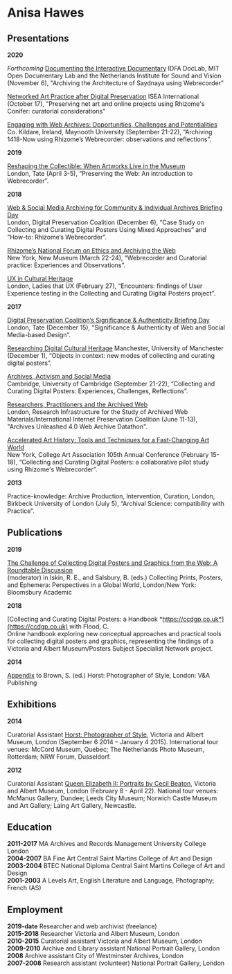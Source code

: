 # Anisa Hawes

## Presentations

**2020**  

_Forthcoming_ [Documenting the Interactive Documentary](https://www.eventbrite.co.uk/e/documenting-the-interactive-documentary-webinar-tickets-123527671591)
IDFA DocLab, MIT Open Documentary Lab and the Netherlands Institute for Sound and Vision (November 6), "Archiving the Architecture of Saydnaya using Webrecorder"

[Networked Art Practice after Digital Preservation](https://networkedart.blog/blog/2020/10/11/workshop-at-isea-2020-17-october-1000-1700-edt/)
ISEA International (October 17), "Preserving net art and online projects using Rhizome's Conifer: curatorial considerations"

[Engaging with Web Archives: Opportunities, Challenges and Potentialities](https://ewaconference.com/)  
Co. Kildare, Ireland, Maynooth University (September 21-22), “Archiving 1418-Now using Rhizome’s Webrecorder: observations and reflections”.

**2019**  

[Reshaping the Collectible: When Artworks Live in the Museum](https://www.tate.org.uk/whats-on/tate-modern/tate-exchange/workshop/lives-net-art)  
London, Tate (April 3-5), “Preserving the Web: An introduction to Webrecorder”.


**2018**  

[Web & Social Media Archiving for Community & Individual Archives Briefing Day](https://www.dpconline.org/events/web-social-media-archiving-for-community-individual-archives)  
London, Digital Preservation Coalition (December 6), “Case Study on Collecting and Curating Digital Posters Using Mixed Approaches” and “How-to: Rhizome’s Webrecorder”.

[Rhizome’s National Forum on Ethics and Archiving the Web](https://eaw.rhizome.org)  
New York, New Museum (March 22-24), “Webrecorder and Curatorial practice: Experiences and Observations”.

[UX in Cultural Heritage](https://www.eventbrite.co.uk/e/ux-in-cultural-heritage-tickets-42824805145#)  
London, Ladies that UX (February 27), “Encounters: findings of User Experience testing in the Collecting and Curating Digital Posters project”.

**2017**  

[Digital Preservation Coalition’s Significance & Authenticity Briefing Day](https://dpconline.org/events/past-events/sigauthbd)  
London, Tate (December 15), “Significance & Authenticity of Web and Social Media-based Design”. 

[Researching Digital Cultural Heritage](http://documents.manchester.ac.uk/display.aspx?DocID=33837)
Manchester, University of Manchester (December 1), “Objects in context: new modes of collecting and curating digital posters”. 

[Archives, Activism and Social Media](https://bit.ly/2UKP6lt)  
Cambridge, University of Cambridge (September 21-22), “Collecting and Curating Digital Posters: Experiences, Challenges, Reflections”.  

[Researchers, Practitioners and the Archived Web](http://archivesunleashed.com/)  
London, Research Infrastructure for the Study of Archived Web Materials/International Internet Preservation Coalition (June 11-13), "Archives Unleashed 4.0 Web Archive Datathon".

[Accelerated Art History: Tools and Techniques for a Fast-Changing Art World](https://www.collegeart.org/pdf/conference/conference-program-2017.pdf)  
New York, College Art Association 105th Annual Conference (February 15-18), “Collecting and Curating Digital Posters: a collaborative pilot study using Rhizome's Webrecorder”.


**2013**
 
Practice-knowledge: Archive Production, Intervention, Curation, London, Birkbeck University of London (July 5), “Archival Science: compatibility with Practice”.

## Publications

**2019**

[The Challenge of Collecting Digital Posters and Graphics from the Web: A Roundtable Discussion](https://www.bloomsbury.com/uk/collecting-prints-posters-and-ephemera-9781501338496/)  
(moderator) in Iskin, R. E., and Salsbury, B. (eds.) Collecting Prints, Posters, and Ephemera: Perspectives in a Global World, London/New York: Bloomsbury Academic

**2018**

[Collecting and Curating Digital Posters: a Handbook *https://ccdgp.co.uk*](https://ccdgp.co.uk) with Flood, C.  
Online handbook exploring new conceptual approaches and practical tools for collecting digital posters and graphics, representing the findings of a Victoria and Albert Museum/Posters Subject Specialist Network project.

**2014**  

[Appendix](https://nal-vam.on.worldcat.org/oclc/1008520807)
to Brown, S. (ed.) Horst: Photographer of Style, London: V&A Publishing


## Exhibitions

**2014**

Curatorial Assistant [Horst: Photographer of Style](http://www.vam.ac.uk/content/exhibitions/exhibition-horst-photographer-of-style/about-the-exhibition/), Victoria and Albert Museum, London (September 6 2014 – January 4 2015). International tour venues: McCord Museum, Quebec; The Netherlands Photo Museum, Rotterdam; NRW Forum, Dusseldorf.

**2012**

Curatorial Assistant [Queen Elizabeth II: Portraits by Cecil Beaton](http://www.vam.ac.uk/content/exhibitions/cecilbeaton/about-the-exhibition/), Victoria and Albert Museum, London (February 8 - April 22). National tour venues: McManus Gallery, Dundee; Leeds City Museum; Norwich Castle Museum and Art Gallery; Laing Art Gallery, Newcastle.


## Education

**2011-2017**	MA Archives and Records Management University College London  
**2004-2007**	BA Fine Art Central Saint Martins College of Art and Design  
**2003-2004**	BTEC National Diploma Central Saint Martins College of Art and Design  
**2001-2003**	A Levels Art, English Literature and Language, Photography; French (AS)  


## Employment

**2019-date**	Researcher and web archivist (freelance)  
**2015-2018**	Researcher Victoria and Albert Museum, London  
**2010-2015**	Curatorial assistant Victoria and Albert Museum, London  
**2009-2010** 	Archive and Library assistant National Portrait Gallery, London  
**2008**		Archive assistant City of Westminster Archives, London  
**2007-2008**	Research assistant (volunteer) National Portrait Gallery, London  

